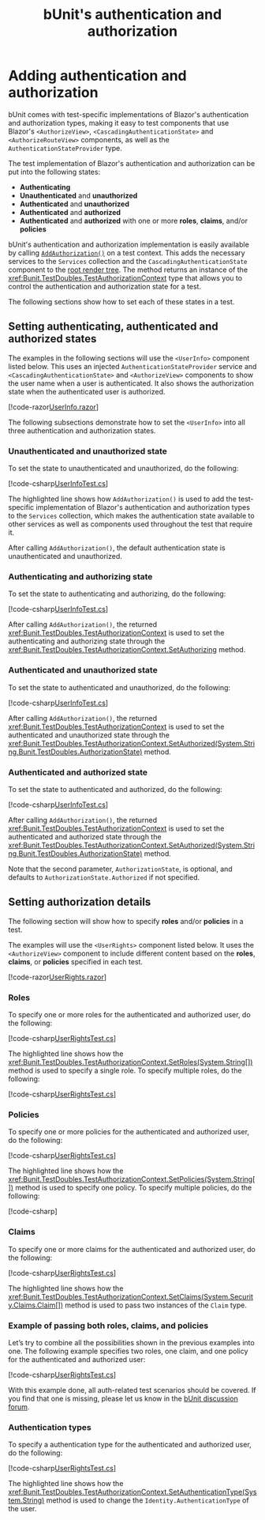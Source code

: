 ﻿---
uid: bunit-auth
title: bUnit's authentication and authorization
---

# Adding authentication and authorization

bUnit comes with test-specific implementations of Blazor's authentication and authorization types, making it easy to test components that use Blazor's `<AuthorizeView>`, `<CascadingAuthenticationState>` and `<AuthorizeRouteView>` components, as well as the `AuthenticationStateProvider` type.

The test implementation of Blazor's authentication and authorization can be put into the following states:

- **Authenticating**
- **Unauthenticated** and **unauthorized**
- **Authenticated** and **unauthorized**
- **Authenticated** and **authorized** 
- **Authenticated** and **authorized** with one or more **roles**, **claims**, and/or **policies**

bUnit's authentication and authorization implementation is easily available by calling [`AddAuthorization()`](xref:Bunit.TestContext.AddAuthorization()) on a test context. This adds the necessary services to the `Services` collection and the `CascadingAuthenticationState` component to the [root render tree](xref:root-render-tree). The method returns an instance of the <xref:Bunit.TestDoubles.TestAuthorizationContext> type that allows you to control the authentication and authorization state for a test.

The following sections show how to set each of these states in a test.

## Setting authenticating, authenticated and authorized states

The examples in the following sections will use the `<UserInfo>` component listed below. This uses an injected `AuthenticationStateProvider` service  and `<CascadingAuthenticationState>` and `<AuthorizeView>` components to show the user name when a user is authenticated. It also shows the authorization state when the authenticated user is authorized.

[!code-razor[UserInfo.razor](../../../samples/components/UserInfo.razor)]

The following subsections demonstrate how to set the `<UserInfo>` into all three authentication and authorization states.

### Unauthenticated and unauthorized state

To set the state to unauthenticated and unauthorized, do the following:

[!code-csharp[UserInfoTest.cs](../../../samples/tests/xunit/UserInfoTest.cs?start=11&end=19&highlight=2)]

The highlighted line shows how `AddAuthorization()` is used to add the test-specific implementation of Blazor's authentication and authorization types to the `Services` collection, which makes the authentication state available to other services as well as components used throughout the test that require it.

After calling `AddAuthorization()`, the default authentication state is unauthenticated and unauthorized.

### Authenticating and authorizing state

To set the state to authenticating and authorizing, do the following:

[!code-csharp[UserInfoTest.cs](../../../samples/tests/xunit/UserInfoTest.cs?start=25&end=34&highlight=3)]

After calling `AddAuthorization()`, the returned <xref:Bunit.TestDoubles.TestAuthorizationContext> is used to set the authenticating and authorizing state through the <xref:Bunit.TestDoubles.TestAuthorizationContext.SetAuthorizing> method.

### Authenticated and unauthorized state

To set the state to authenticated and unauthorized, do the following:

[!code-csharp[UserInfoTest.cs](../../../samples/tests/xunit/UserInfoTest.cs?start=40&end=49&highlight=3)]

After calling `AddAuthorization()`, the returned <xref:Bunit.TestDoubles.TestAuthorizationContext> is used to set the authenticated and unauthorized state through the <xref:Bunit.TestDoubles.TestAuthorizationContext.SetAuthorized(System.String,Bunit.TestDoubles.AuthorizationState)> method.

### Authenticated and authorized state

To set the state to authenticated and authorized, do the following:

[!code-csharp[UserInfoTest.cs](../../../samples/tests/xunit/UserInfoTest.cs?start=55&end=64&highlight=3)]

After calling `AddAuthorization()`, the returned <xref:Bunit.TestDoubles.TestAuthorizationContext> is used to set the authenticated and authorized state through the <xref:Bunit.TestDoubles.TestAuthorizationContext.SetAuthorized(System.String,Bunit.TestDoubles.AuthorizationState)> method. 

Note that the second parameter, `AuthorizationState`, is optional, and defaults to `AuthorizationState.Authorized` if not specified.

## Setting authorization details

The following section will show how to specify **roles** and/or **policies** in a test.

The examples will use the `<UserRights>` component listed below. It uses the `<AuthorizeView>` component to include different content based on the **roles**, **claims**, or **policies** specified in each test.

[!code-razor[UserRights.razor](../../../samples/components/UserRights.razor)]

### Roles

To specify one or more roles for the authenticated and authorized user, do the following:

[!code-csharp[UserRightsTest.cs](../../../samples/tests/xunit/UserRightsTest.cs?start=28&end=40&highlight=4)]

The highlighted line shows how the <xref:Bunit.TestDoubles.TestAuthorizationContext.SetRoles(System.String[])> method is used to specify a single role. To specify multiple roles, do the following:

[!code-csharp[UserRightsTest.cs](../../../samples/tests/xunit/UserRightsTest.cs?start=46&end=59&highlight=4)]

### Policies

To specify one or more policies for the authenticated and authorized user, do the following:

[!code-csharp[UserRightsTest.cs](../../../samples/tests/xunit/UserRightsTest.cs?start=65&end=78&highlight=5)]

The highlighted line shows how the <xref:Bunit.TestDoubles.TestAuthorizationContext.SetPolicies(System.String[])> method is used to specify one policy. To specify multiple policies, do the following:

[!code-csharp[](../../../samples/tests/xunit/UserRightsTest.cs?start=91&end=91)]

### Claims

To specify one or more claims for the authenticated and authorized user, do the following:

[!code-csharp[UserRightsTest.cs](../../../samples/tests/xunit/UserRightsTest.cs?start=101&end=117&highlight=4-7)]

The highlighted line shows how the <xref:Bunit.TestDoubles.TestAuthorizationContext.SetClaims(System.Security.Claims.Claim[])> method is used to pass two instances of the `Claim` type.

### Example of passing both roles, claims, and policies

Let’s try to combine all the possibilities shown in the previous examples into one. The following example specifies two roles, one claim, and one policy for the authenticated and authorized user:

[!code-csharp[UserRightsTest.cs](../../../samples/tests/xunit/UserRightsTest.cs?start=123&end=140&highlight=3-7)]

With this example done, all auth-related test scenarios should be covered. If you find that one is missing, please let us know in the [bUnit discussion forum](https://github.com/egil/bUnit/discussions).

### Authentication types

To specify a authentication type for the authenticated and authorized user, do the following:

[!code-csharp[UserRightsTest.cs](../../../samples/tests/xunit/UserRightsTest.cs?start=146&end=158&highlight=4)]

The highlighted line shows how the <xref:Bunit.TestDoubles.TestAuthorizationContext.SetAuthenticationType(System.String)> method is used to change the `Identity.AuthenticationType` of the user.
